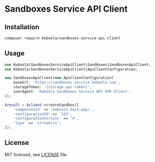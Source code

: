 # Sandboxes Service API Client

## Installation
```bash
composer require keboola/sandboxes-service-api-client
```

## Usage

```php
use Keboola\SandboxesServiceApiClient\Sandboxes\SandboxesApiClient;
use Keboola\SandboxesServiceApiClient\ApiClientConfiguration;

new SandboxesApiClient(new ApiClientConfiguration(
    baseUrl: 'https://sandboxes-service.keboola.com',
    storageToken: '{storage-api-token}',
    userAgent: 'Keboola Sandboxes Service API PHP Client',
));

$result = $client->createSandbox([
    'componentId' => 'keboola.data-apps',
    'configurationId' => '123',
    'configurationVersion' => '4',
    'type' => 'streamlit',
]);

```

## License

MIT licensed, see [LICENSE](./LICENSE) file.
